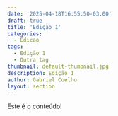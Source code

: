 ```yaml
---
date: '2025-04-18T16:55:50-03:00'
draft: true
title: 'Edição 1'
categories:
  - Edicao
tags:
  - Edição 1
  - Outra tag
thumbnail: default-thumbnail.jpg
description: Edição 1
author: Gabriel Coelho
layout: section
---
```


Este é o conteúdo!
